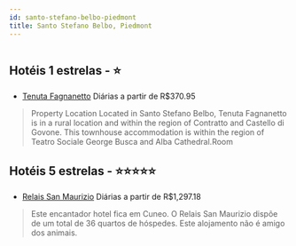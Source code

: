 ```yaml
---
id: santo-stefano-belbo-piedmont
title: Santo Stefano Belbo, Piedmont
---
```


<center><img src="http://photos.hotelbeds.com/giata/34/347596/347596a_hb_a_003.jpg" alt="" /></center>


## Hotéis 1 estrelas - ⭐️

-    [Tenuta Fagnanetto](https://www.hurb.com/hoteis/santo-stefano-belbo/tenuta-fagnanetto-JNP-JP669538?cmp=18055) Diárias a partir de R$370.95
   > Property Location Located in Santo Stefano Belbo, Tenuta Fagnanetto is in a rural location and within the region of Contratto and Castello di Govone.  This townhouse accommodation is within the region of Teatro Sociale George Busca and Alba Cathedral.Room

## Hotéis 5 estrelas - ⭐️⭐️⭐️⭐️⭐️

-    [Relais San Maurizio](https://www.hurb.com/hoteis/santo-stefano-belbo/relais-san-maurizio-JNP-JP650557?cmp=18055) Diárias a partir de R$1,297.18
   > Este encantador hotel fica em Cuneo. O Relais San Maurizio dispõe de um total de 36 quartos de hóspedes. Este alojamento não é amigo dos animais. 
